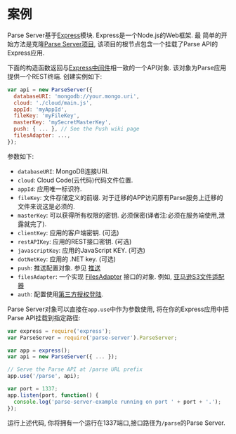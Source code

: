 # 案例

Parse Server基于[Express](http://expressjs.com/)模块. Express是一个Node.js的Web框架. 最 简单的开始方法是克隆[Parse Server项目](https://github.com/parse-community/parse-server), 该项目的根节点包含一个挂载了Parse API的Express应用.

下面的构造函数返回与[Express中间件](http://expressjs.com/en/api.html#app.use)相一致的一个API对象. 该对象为Parse应用提供一个REST终端. 创建实例如下:

```js
var api = new ParseServer({
  databaseURI: 'mongodb://your.mongo.uri',
  cloud: './cloud/main.js',
  appId: 'myAppId',
  fileKey: 'myFileKey',
  masterKey: 'mySecretMasterKey',
  push: { ... }, // See the Push wiki page
  filesAdapter: ...,
});
```

参数如下:

* `databaseURI`: MongoDB连接URI.
* `cloud`: Cloud Code(云代码)代码文件位置.
* `appId`: 应用唯一标识符.
* `fileKey`: 文件存储定义的前缀. 对于迁移的APP访问原有Parse服务上迁移的文件来说这是必须的.
* `masterKey`: 可以获得所有权限的密钥. 必须保密(译者注:必须在服务端使用,泄露就完了).
* `clientKey`: 应用的客户端密钥. (可选)
* `restAPIKey`: 应用的REST接口密钥. (可选)
* `javascriptKey`: 应用的JavaScript KEY. (可选)
* `dotNetKey`: 应用的 .NET key. (可选)
* `push`: 推送配置对象. 参见 [推送](#push-notifications)
* `filesAdapter`: 一个实现 [FilesAdapter](https://github.com/parse-community/parse-server/blob/master/src/Adapters/Files/FilesAdapter.js) 接口的对象. 例如, [亚马逊S3文件适配器](#configuring-file-adapters)
* `auth`: 配置使用[第三方授权登陆](#oauth-and-3rd-party-authentication).

Parse Server对象可以直接在`app.use`中作为参数使用, 将在你的Express应用中把Parse API挂载到指定路径:

```js
var express = require('express');
var ParseServer = require('parse-server').ParseServer;

var app = express();
var api = new ParseServer({ ... });

// Serve the Parse API at /parse URL prefix
app.use('/parse', api);

var port = 1337;
app.listen(port, function() {
  console.log('parse-server-example running on port ' + port + '.');
});
```

运行上述代码, 你将拥有一个运行在1337端口,接口路径为`/parse`的Parse Server.
